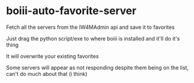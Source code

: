 # boiii-auto-favorite-server
Fetch all the servers from the IW4MAdmin api and save it to favorites

Just drag the python script/exe to where boiii is installed and it'll do it's thing

It will overwrite your existing favorites

Some servers will appear as not responding despite them being on the list, can't do much about that (i think)
